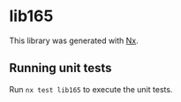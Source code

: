 # lib165

This library was generated with [Nx](https://nx.dev).

## Running unit tests

Run `nx test lib165` to execute the unit tests.
